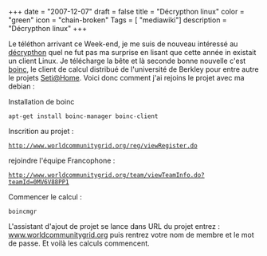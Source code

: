 +++
date = "2007-12-07"
draft = false
title = "Décrypthon linux"
color = "green"
icon = "chain-broken"
Tags = [ "mediawiki"]
description = "Décrypthon linux"
+++

Le téléthon arrivant ce Week-end, je me suis de nouveau intéressé au
[décrypthon](http://www.decrypthon.fr/) quel ne fut pas ma surprise en
lisant que cette année in existait un client Linux. Je télécharge la
bête et là seconde bonne nouvelle c'est
[boinc](http://boinc.berkeley.edu/), le client de calcul distribué de
l'université de Berkley pour entre autre le projets
[Seti@Home](http://setiathome.berkeley.edu/). Voici donc comment j'ai
rejoins le projet avec ma debian :

Installation de boinc

    apt-get install boinc-manager boinc-client

Inscrition au projet :

[`http://www.worldcommunitygrid.org/reg/viewRegister.do`](http://www.worldcommunitygrid.org/reg/viewRegister.do)

rejoindre l'équipe Francophone :

[`http://www.worldcommunitygrid.org/team/viewTeamInfo.do?teamId=0MV6V88PP1`](http://www.worldcommunitygrid.org/team/viewTeamInfo.do?teamId=0MV6V88PP1)

Commencer le calcul :

    boincmgr

L'assistant d'ajout de projet se lance dans URL du projet entrez :
www.worldcommunitygrid.org puis rentrez votre nom de membre et le mot de
passe. Et voilà les calculs commencent.
